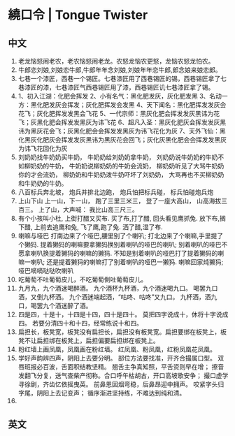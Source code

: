# 繞口令 | Tongue Twister

## 中文

1. 老龙恼怒闹老农，老农恼怒闹老龙。农怒龙恼农更怒，龙恼农怒龙怕农。
2. 牛郎恋刘娘,刘娘恋牛郎,牛郎年年念刘娘,刘娘年年恋牛郎,郎念娘来娘恋郎。
3. 七巷一个漆匠，西巷一个锡匠。七巷漆匠用了西巷锡匠的锡，西巷锡匠拿了七巷漆匠的漆，七巷漆匠气西巷锡匠用了漆，西巷锡匠讥七巷漆匠拿了锡。
4. 1、初入江湖：化肥会挥发
    2、小有名气：黑化肥发灰，灰化肥发黑
    3、名动一方：黑化肥发灰会挥发；灰化肥挥发会发黑
    4、天下闻名：黑化肥挥发发灰会花飞；灰化肥挥发发黑会飞花
    5、一代宗师：黑灰化肥会挥发发灰黑讳为花飞；灰黑化肥会挥发发黑灰为讳飞花
    6、超凡入圣：黑灰化肥灰会挥发发灰黑讳为黑灰花会飞；灰黑化肥会会挥发发黑灰为讳飞花化为灰
    7、天外飞仙：黑化黑灰化肥灰会挥发发灰黑讳为黑灰花会回飞；灰化灰黑化肥会会挥发发黑灰为讳飞花回化为灰
5. 刘奶奶找牛奶奶买牛奶，
    牛奶奶给刘奶奶拿牛奶，
    刘奶奶说牛奶奶的牛奶不如柳奶奶的牛奶，
    牛奶奶说柳奶奶的牛奶会流奶，
    柳奶奶听见了大骂牛奶奶你的才会流奶，
    柳奶奶和牛奶奶泼牛奶吓坏了刘奶奶，
    大骂再也不买柳奶奶和牛奶奶的牛奶。
6. 八百标兵奔北坡，
    炮兵并排北边跑，
    炮兵怕把标兵碰，
    标兵怕碰炮兵炮
7. 上山下山
    上一山，下一山，
    跑了三里三米三，
    登了一座大高山，
    山高海拔三百三。
    上了山，大声喊：
    我比山高三尺三。
8. 有个小孩叫小杜, 
    上街打醋又买布. 
    买了布,打了醋, 
    回头看见鹰抓兔. 
    放下布,搁下醋, 
    上前去追鹰和兔, 
    飞了鹰,跑了兔. 
    洒了醋,湿了布. 
9. 喇嘛与哑巴 
    打南边来了个哑巴,腰里别了个喇叭; 
    打北边来了个喇嘛,手里提了个獭犸. 
    提着獭犸的喇嘛要拿獭犸换别着喇叭的哑巴的喇叭; 
    别着喇叭的哑巴不愿拿喇叭换提着獭犸的喇嘛的獭犸. 
    不知是别着喇叭的哑巴打了提着獭犸的喇嘛一喇叭; 
    还是提着獭犸的喇嘛打了别着喇叭的哑巴一獭犸. 
    喇嘛回家炖獭犸; 哑巴嘀嘀哒哒吹喇叭 
10. 吃葡萄不吐葡萄皮儿，不吃葡萄倒吐葡萄皮儿。
11. 九月九，九个酒迷喝醉酒。
    九个酒杯九杯酒，九个酒迷喝九口。
    喝罢九口酒，又倒九杯酒。
    九个酒迷端起酒，“咕咚、咕咚”又九口。
    九杯酒，酒九口，喝罢九个酒迷醉了酒。
12. 四是四，十是十，十四是十四，四十是四十。
    莫把四字说成十，休将十字说成四。
    若要分清四十和十四，经常练说十和四。
13. 扁担长，板凳宽，板凳没有扁担长，扁担没有板凳宽。扁担要绑在板凳上，板凳不让扁担绑在板凳上，扁担偏要扁担绑在板凳上。
14. 粉红墙上画凤凰，凤凰画在粉红墙。 红凤凰、粉凤凰，红粉凤凰花凤凰。
15. 学好声韵辨四声，阴阳上去要分明。 部位方法要找准，开齐合撮属口型。 双唇班报必百波，舌面积结教坚精。 翘舌主争真知照，平舌资则早在增； 擦音发翻飞分复，送气查柴产彻称。合口呼午枯胡古，开口高坡歌安争； 撮口虚学寻徐剧，齐齿忆依摇曳英。 前鼻恩因烟弯稳，后鼻昂迎中拥声。 咬紧字头归字尾，阴阳上去记变声； 循序渐进坚持练，不难达到纯和清。
16. 



## 英文

